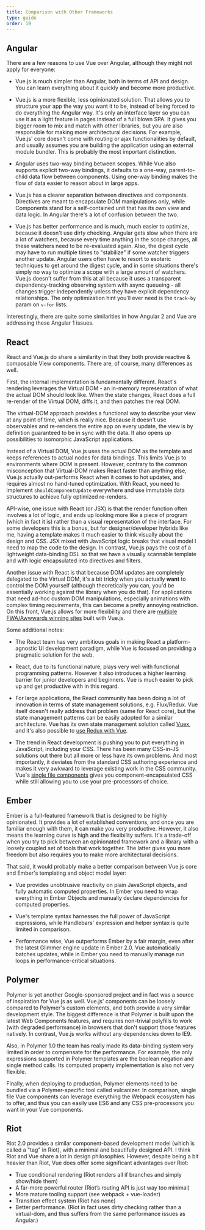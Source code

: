 ```yaml
---
title: Comparison with Other Frameworks
type: guide
order: 19
---
```


## Angular

There are a few reasons to use Vue over Angular, although they might not apply for everyone:

- Vue.js is much simpler than Angular, both in terms of API and design. You can learn everything about it quickly and become more productive.

- Vue.js is a more flexible, less opinionated solution. That allows you to structure your app the way you want it to be, instead of being forced to do everything the Angular way. It's only an interface layer so you can use it as a light feature in pages instead of a full blown SPA. It gives you bigger room to mix and match with other libraries, but you are also responsible for making more architectural decisions. For example, Vue.js' core doesn't come with routing or ajax functionalities by default, and usually assumes you are building the application using an external module bundler. This is probably the most important distinction.

- Angular uses two-way binding between scopes. While Vue also supports explicit two-way bindings, it defaults to a one-way, parent-to-child data flow between components. Using one-way binding makes the flow of data easier to reason about in large apps.

- Vue.js has a clearer separation between directives and components. Directives are meant to encapsulate DOM manipulations only, while Components stand for a self-contained unit that has its own view and data logic. In Angular there's a lot of confusion between the two.

- Vue.js has better performance and is much, much easier to optimize, because it doesn't use dirty checking. Angular gets slow when there are a lot of watchers, because every time anything in the scope changes, all these watchers need to be re-evaluated again. Also, the digest cycle may have to run multiple times to "stabilize" if some watcher triggers another update. Angular users often have to resort to esoteric techniques to get around the digest cycle, and in some situations there's simply no way to optimize a scope with a large amount of watchers. Vue.js doesn't suffer from this at all because it uses a transparent dependency-tracking observing system with async queueing - all changes trigger independently unless they have explicit dependency relationships. The only optimization hint you'll ever need is the `track-by` param on `v-for` lists.

Interestingly, there are quite some similarities in how Angular 2 and Vue are addressing these Angular 1 issues.

## React

React and Vue.js do share a similarity in that they both provide reactive & composable View components. There are, of course, many differences as well.

First, the internal implementation is fundamentally different. React's rendering leverages the Virtual DOM - an in-memory representation of what the actual DOM should look like. When the state changes, React does a full re-render of the Virtual DOM, diffs it, and then patches the real DOM.

The virtual-DOM approach provides a functional way to describe your view at any point of time, which is really nice. Because it doesn't use observables and re-renders the entire app on every update, the view is by definition guaranteed to be in sync with the data. It also opens up possibilities to isomorphic JavaScript applications.

Instead of a Virtual DOM, Vue.js uses the actual DOM as the template and keeps references to actual nodes for data bindings. This limits Vue.js to environments where DOM is present. However, contrary to the common misconception that Virtual-DOM makes React faster than anything else, Vue.js actually out-performs React when it comes to hot updates, and requires almost no hand-tuned optimization. With React, you need to implement `shouldComponentUpdate` everywhere and use immutable data structures to achieve fully optimized re-renders.

API-wise, one issue with React (or JSX) is that the render function often involves a lot of logic, and ends up looking more like a piece of program (which in fact it is) rather than a visual representation of the interface. For some developers this is a bonus, but for designer/developer hybrids like me, having a template makes it much easier to think visually about the design and CSS. JSX mixed with JavaScript logic breaks that visual model I need to map the code to the design. In contrast, Vue.js pays the cost of a lightweight data-binding DSL so that we have a visually scannable template and with logic encapsulated into directives and filters.

Another issue with React is that because DOM updates are completely delegated to the Virtual DOM, it's a bit tricky when you actually **want** to control the DOM yourself (although theoretically you can, you'd be essentially working against the library when you do that). For applications that need ad-hoc custom DOM manipulations, especially animations with complex timing requirements, this can become a pretty annoying restriction. On this front, Vue.js allows for more flexibility and there are [multiple FWA/Awwwards winning sites](https://github.com/vuejs/awesome-vue#interactive-experiences) built with Vue.js.

Some additional notes:

- The React team has very ambitious goals in making React a platform-agnostic UI development paradigm, while Vue is focused on providing a pragmatic solution for the web.

- React, due to its functional nature, plays very well with functional programming patterns. However it also introduces a higher learning barrier for junior developers and beginners. Vue is much easier to pick up and get productive with in this regard.

- For large applications, the React community has been doing a lot of innovation in terms of state management solutions, e.g. Flux/Redux. Vue itself doesn't really address that problem (same for React core), but the state management patterns can be easily adopted for a similar architecture. Vue has its own state management solution called [Vuex](https://github.com/vuejs/vuex), and it's also possible to [use Redux with Vue](https://github.com/egoist/revue).

- The trend in React development is pushing you to put everything in JavaScript, including your CSS. There has been many CSS-in-JS solutions out there but all more or less have its own problems. And most importantly, it deviates from the standard CSS authoring experience and makes it very awkward to leverage existing work in the CSS community. Vue's [single file components](/guide/application.html#Single-File-Components) gives you component-encapsulated CSS while still allowing you to use your pre-processors of choice.

## Ember

Ember is a full-featured framework that is designed to be highly opinionated. It provides a lot of established conventions, and once you are familiar enough with them, it can make you very productive. However, it also means the learning curve is high and the flexibility suffers. It's a trade-off when you try to pick between an opinionated framework and a library with a loosely coupled set of tools that work together. The latter gives you more freedom but also requires you to make more architectural decisions.

That said, it would probably make a better comparison between Vue.js core and Ember's templating and object model layer:

- Vue provides unobtrusive reactivity on plain JavaScript objects, and fully automatic computed properties. In Ember you need to wrap everything in Ember Objects and manually declare dependencies for computed properties.

- Vue's template syntax harnesses the full power of JavaScript expressions, while Handlebars' expression and helper syntax is quite limited in comparison.

- Performance wise, Vue outperforms Ember by a fair margin, even after the latest Glimmer engine update in Ember 2.0. Vue automatically batches updates, while in Ember you need to manually manage run loops in performance-critical situations.

## Polymer

Polymer is yet another Google-sponsored project and in fact was a source of inspiration for Vue.js as well. Vue.js' components can be loosely compared to Polymer's custom elements, and both provide a very similar development style. The biggest difference is that Polymer is built upon the latest Web Components features, and requires non-trivial polyfills to work (with degraded performance) in browsers that don't support those features natively. In contrast, Vue.js works without any dependencies down to IE9.

Also, in Polymer 1.0 the team has really made its data-binding system very limited in order to compensate for the performance. For example, the only expressions supported in Polymer templates are the boolean negation and single method calls. Its computed property implementation is also not very flexible.

Finally, when deploying to production, Polymer elements need to be bundled via a Polymer-specific tool called vulcanizer. In comparison, single file Vue components can leverage everything the Webpack ecosystem has to offer, and thus you can easily use ES6 and any CSS pre-processors you want in your Vue components.

## Riot

Riot 2.0 provides a similar component-based development model (which is called a "tag" in Riot), with a minimal and beautifully designed API. I think Riot and Vue share a lot in design philosophies. However, despite being a bit heavier than Riot, Vue does offer some significant advantages over Riot:

- True conditional rendering (Riot renders all if branches and simply show/hide them)
- A far-more powerful router (Riot’s routing API is just way too minimal)
- More mature tooling support (see webpack + vue-loader)
- Transition effect system (Riot has none)
- Better performance. (Riot in fact uses dirty checking rather than a virtual-dom, and thus suffers from the same performance issues as Angular.)
